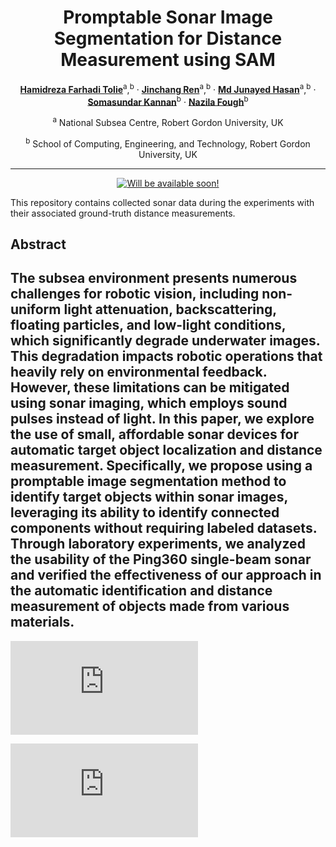 <div align="center">

# Promptable Sonar Image Segmentation for Distance Measurement using SAM
[**Hamidreza Farhadi Tolie**](https://scholar.google.com/citations?user=nzCbjWIAAAAJ&hl=en&authuser=1)<sup>a</sup>,<sup>b</sup> · [**Jinchang Ren**](https://scholar.google.co.uk/citations?user=Vsx9P-gAAAAJ&hl=en)<sup>a</sup>,<sup>b</sup> · [**Md Junayed Hasan**](https://scholar.google.com/citations?user=6dp1PZAAAAAJ&hl=en)<sup>a</sup>,<sup>b</sup> · [**Somasundar Kannan**](https://scholar.google.com/citations?user=-GDIrlMAAAAJ&hl=en)<sup>b</sup> · [**Nazila Fough**](https://rgu-repository.worktribe.com/person/74551/nazila-fough)<sup>b</sup>

<sup>a</sup> National Subsea Centre, Robert Gordon University, UK

<sup>b</sup> School of Computing, Engineering, and Technology, Robert Gordon University, UK

<hr>

<a href=''><img src='https://img.shields.io/badge/%20PSIS%20-%20Paper?label=Manuscript&labelColor=(255%2C0%2C0)&color=red' alt='Will be available soon!'></a>
<br>

</div>

This repository contains collected sonar data during the experiments with their associated ground-truth distance measurements.






## Abstract

The subsea environment presents numerous challenges for robotic vision, including non-uniform light attenuation, backscattering, floating particles, and low-light conditions, which significantly degrade underwater images. This degradation impacts robotic operations that heavily rely on environmental feedback. However, these limitations can be mitigated using sonar imaging, which employs sound pulses instead of light. In this paper, we explore the use of small, affordable sonar devices for automatic target object localization and distance measurement. Specifically, we propose using a promptable image segmentation method to identify target objects within sonar images, leveraging its ability to identify connected components without requiring labeled datasets. Through laboratory experiments, we analyzed the usability of the Ping360 single-beam sonar and verified the effectiveness of our approach in the automatic identification and distance measurement of objects made from various materials.
---

![Image Description](https://webftp.your-server.de/index.php?r=/download&path=L3B1YmxpY19odG1sL3B1YmxpY2F0aW9ucy9JbWFnZXMvUFNJUy9mcmFtZXdvcmsuUE5H)

![Image Description](https://webftp.your-server.de/index.php?r=/download&path=L3B1YmxpY19odG1sL3B1YmxpY2F0aW9ucy9JbWFnZXMvUFNJUy93YXRlcnRhbmsuUE5H)

